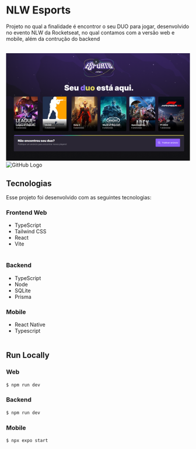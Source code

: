 # NLW Esports
Projeto no qual a finalidade é encontror o seu DUO para jogar, desenvolvido no evento NLW da Rocketseat, no qual contamos com a versão web e mobile, além da contrução do backend<br><br>

![GitHub Logo](interface-web.png)
![GitHub Logo](interface-mobile.png)

## Tecnologias

Esse projeto foi desenvolvido com as seguintes tecnologias:

### Frontend Web
- TypeScript
- Tailwind CSS
- React
- Vite<br><br>

### Backend
- TypeScript
- Node
- SQLite
- Prisma

### Mobile
- React Native
- Typescript<br><br>

## Run Locally

### Web
~~~bash
$ npm run dev
~~~

### Backend
~~~bash
$ npm run dev
~~~

### Mobile
~~~bash
$ npx expo start
~~~

